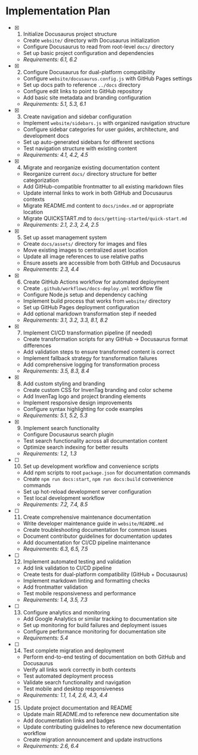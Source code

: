 # Implementation Plan

- [x] 1. Initialize Docusaurus project structure
  - Create `website/` directory with Docusaurus initialization
  - Configure Docusaurus to read from root-level `docs/` directory
  - Set up basic project configuration and dependencies
  - _Requirements: 6.1, 6.2_

- [x] 2. Configure Docusaurus for dual-platform compatibility
  - Configure `website/docusaurus.config.js` with GitHub Pages settings
  - Set up docs path to reference `../docs` directory
  - Configure edit links to point to GitHub repository
  - Add basic site metadata and branding configuration
  - _Requirements: 5.1, 5.3, 6.1_

- [x] 3. Create navigation and sidebar configuration
  - Implement `website/sidebars.js` with organized navigation structure
  - Configure sidebar categories for user guides, architecture, and development docs
  - Set up auto-generated sidebars for different sections
  - Test navigation structure with existing content
  - _Requirements: 4.1, 4.2, 4.5_

- [x] 4. Migrate and reorganize existing documentation content
  - Reorganize current `docs/` directory structure for better categorization
  - Add GitHub-compatible frontmatter to all existing markdown files
  - Update internal links to work in both GitHub and Docusaurus contexts
  - Migrate README.md content to `docs/index.md` or appropriate location
  - Migrate QUICKSTART.md to `docs/getting-started/quick-start.md`
  - _Requirements: 2.1, 2.3, 2.4, 2.5_

- [x] 5. Set up asset management system
  - Create `docs/assets/` directory for images and files
  - Move existing images to centralized asset location
  - Update all image references to use relative paths
  - Ensure assets are accessible from both GitHub and Docusaurus
  - _Requirements: 2.3, 4.4_

- [x] 6. Create GitHub Actions workflow for automated deployment
  - Create `.github/workflows/docs-deploy.yml` workflow file
  - Configure Node.js setup and dependency caching
  - Implement build process that works from `website/` directory
  - Set up GitHub Pages deployment configuration
  - Add optional markdown transformation step if needed
  - _Requirements: 3.1, 3.2, 3.3, 8.1, 8.2_

- [x] 7. Implement CI/CD transformation pipeline (if needed)
  - Create transformation scripts for any GitHub → Docusaurus format differences
  - Add validation steps to ensure transformed content is correct
  - Implement fallback strategy for transformation failures
  - Add comprehensive logging for transformation process
  - _Requirements: 3.5, 8.3, 8.4_

- [x] 8. Add custom styling and branding
  - Create custom CSS for InvenTag branding and color scheme
  - Add InvenTag logo and project branding elements
  - Implement responsive design improvements
  - Configure syntax highlighting for code examples
  - _Requirements: 5.1, 5.2, 5.3_

- [x] 9. Implement search functionality
  - Configure Docusaurus search plugin
  - Test search functionality across all documentation content
  - Optimize search indexing for better results
  - _Requirements: 1.2, 1.3_

- [ ] 10. Set up development workflow and convenience scripts
  - Add npm scripts to root `package.json` for documentation commands
  - Create `npm run docs:start`, `npm run docs:build` convenience commands
  - Set up hot-reload development server configuration
  - Test local development workflow
  - _Requirements: 7.2, 7.4, 8.5_

- [ ] 11. Create comprehensive maintenance documentation
  - Write developer maintenance guide in `website/README.md`
  - Create troubleshooting documentation for common issues
  - Document contributor guidelines for documentation updates
  - Add documentation for CI/CD pipeline maintenance
  - _Requirements: 6.3, 6.5, 7.5_

- [ ] 12. Implement automated testing and validation
  - Add link validation to CI/CD pipeline
  - Create tests for dual-platform compatibility (GitHub + Docusaurus)
  - Implement markdown linting and formatting checks
  - Add frontmatter validation
  - Test mobile responsiveness and performance
  - _Requirements: 1.4, 3.5, 7.3_

- [ ] 13. Configure analytics and monitoring
  - Add Google Analytics or similar tracking to documentation site
  - Set up monitoring for build failures and deployment issues
  - Configure performance monitoring for documentation site
  - _Requirements: 5.4_

- [ ] 14. Test complete migration and deployment
  - Perform end-to-end testing of documentation on both GitHub and Docusaurus
  - Verify all links work correctly in both contexts
  - Test automated deployment process
  - Validate search functionality and navigation
  - Test mobile and desktop responsiveness
  - _Requirements: 1.1, 1.4, 2.6, 4.3, 4.4_

- [ ] 15. Update project documentation and README
  - Update main README.md to reference new documentation site
  - Add documentation links and badges
  - Update contributing guidelines to reference new documentation workflow
  - Create migration announcement and update instructions
  - _Requirements: 2.6, 6.4_